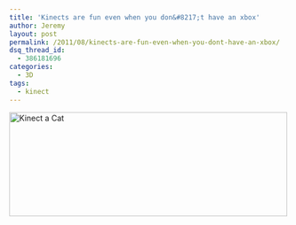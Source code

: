```yaml
---
title: 'Kinects are fun even when you don&#8217;t have an xbox'
author: Jeremy
layout: post
permalink: /2011/08/kinects-are-fun-even-when-you-dont-have-an-xbox/
dsq_thread_id:
  - 386181696
categories:
  - 3D
tags:
  - kinect
---
```

<a onclick="javascript:pageTracker._trackPageview('/outgoing/www.flickr.com/photos/jherrm/6044207427/');"  href="http://www.flickr.com/photos/jherrm/6044207427/" title="Kinect a Cat by jherrm, on Flickr"><img src="http://farm7.static.flickr.com/6181/6044207427_bc902d14ec.jpg" width="500" height="188" alt="Kinect a Cat" /></a>